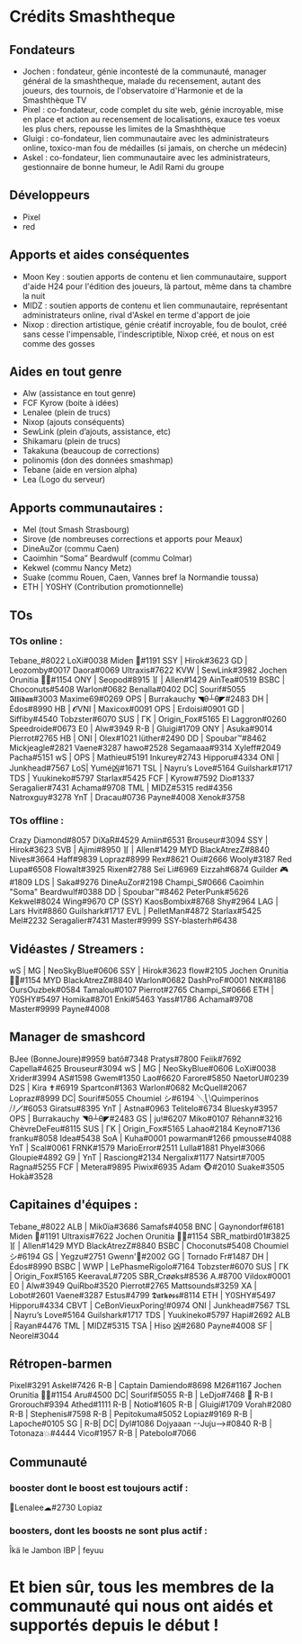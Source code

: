 # Crédits Smashtheque

## Fondateurs
- Jochen : fondateur, génie incontesté de la communauté, manager général de la smashtheque, malade du recensement, autant des joueurs, des tournois, de l'observatoire d'Harmonie et de la Smashthèque TV
- Pixel : co-fondateur, code complet du site web, génie incroyable, mise en place et action au recensement de localisations, exauce tes voeux les plus chers, repousse les limites de la Smashthèque
- Gluigi : co-fondateur, lien communautaire avec les administrateurs online, toxico-man fou de médailles (si jamais, on cherche un médecin)
- Askel : co-fondateur, lien communautaire avec les administrateurs, gestionnaire de bonne humeur, le Adil Rami du groupe

## Développeurs
- Pixel
- red

## Apports et aides conséquentes 
- Moon Key : soutien apports de contenu et lien communautaire, support d'aide H24 pour l'édition des joueurs, là partout, même dans ta chambre la nuit
- MIDZ : soutien apports de contenu et lien communautaire, représentant administrateurs online, rival d'Askel en terme d'apport de joie
- Nixop : direction artistique, génie créatif incroyable, fou de boulot, créé sans cesse l'impensable, l'indescriptible, Nixop créé, et nous on est comme des gosses

## Aides en tout genre
- Alw (assistance en tout genre)
- FCF Kyrow (boite à idées)
- Lenalee (plein de trucs)
- Nixop (ajouts conséquents)
- SewLink (plein d’ajouts, assistance, etc)
- Shikamaru (plein de trucs)
- Takakuna (beaucoup de corrections)
- polinomis (don des données smashmap)
- Tebane (aide en version alpha)
- Lea (Logo du serveur)

## Apports communautaires :
- Mel (tout Smash Strasbourg)
- Sirove (de nombreuses corrections et apports pour Meaux)
- DineAuZor (commu Caen)
- Caoimhin “Soma” Beardwulf (commu Colmar)
- Kekwel (commu Nancy Metz) 
- Suake (commu Rouen, Caen, Vannes bref la Normandie toussa)
- ETH | Y0SHY (Contribution promotionnelle)


## TOs 
### TOs online : 
Tebane_#8022
LoXi#0038
Miden 💫#1191
SSY | Hirok#3623
GD | Leozomby#0017
Daora#0069
Ultraxis#7622
KVW | SewLink#3982
Jochen Orunitia 🧙💥#1154
ONY | Seopod#8915
⌉⌈ | Allen#1429
AinTea#0519
BSBC | Choconuts#5408
Warlon#0682
Benalla#0402
DC| Sourif#5055
𝕴𝖑𝖑𝖎𝖉𝖆𝖓#3003
Maxime69#0269
OPS | Burrakauchy ◥θ┴θ◤#2483
DH | Édos#8990
HB | 𝓞VNI | Maxicox#0091
OPS | Erdoisi#0901
GD | Siffiby#4540
Tobzster#6070
SUS | ΓK | Origin_Fox#5165
El Laggron#0260
Speedroide#0673
E0 | Alw#3949
R-B | Gluigi#1709
ONY | Asuka#9014
Pierrot#2765
HB | ONI | Olex#1021
lüther#2490
DD | Spoubar™#8462
Mickjeagle#2821
Vaene#3287
hawo#2528
Segamaaa#9314
Xyleff#2049
Pacha#5151
wS | OPS | Mathieu#5191
Inkurey#2743
Hipporu#4334
ONI | Junkhead#7567
LoS| Yumé凶#1671
TSL | Nayru’s Love#5164
Guilshark#1717
TDS | Yuukineko#5797
Starlax#5425
FCF | Kyrow#7592
Dio#1337
Seragalier#7431
Achama#9708
TML | MIDZ#5315
red#4356
Natroxguy#3278
YnT | Dracau#0736
Payne#4008
Xenok#3758

### TOs offline :

Crazy Diamond#8057
DiXaR#4529
Amiin#6531
Brouseur#3094
SSY | Hirok#3623
SVB | Ajimi#8950
⌉⌈ | Allen#1429
MYD BlackAtrezZ#8840
Nives#3664
Haff#9839
Lopraz#8999
Rex#8621
Oui#2666
Wooly#3187
Red Lupa#6508
Flowalt#3925
Rixen#2788
Seï Li#6969
Eizzah#6874
Guilder 🎮#1809
LDS | Saka#9276
DineAuZor#2198
Champi_S#0666
Caoimhin "Soma" Beardwulf#0388
DD | Spoubar™#8462
PeterPunk#5626
Kekwel#8024
Wing#9670
CP (SSY) KaosBombix#8768
Shy#2964
LAG | Lars Hvit#8860
Guilshark#1717
EVL | PelletMan#4872
Starlax#5425
Mel#2232
Seragalier#7431
Master#9999
SSY-blasterh#6438

## Vidéastes / Streamers : 

wS | MG | NeoSkyBlue#0606
SSY | Hirok#3623
flow#2105
Jochen Orunitia 🧙💥#1154
MYD BlackAtrezZ#8840
Warlon#0682
DashProF#0001
NtK#8186
OursOuzbek#0584
Tamalou#0107
Pierrot#2765
Champi_S#0666
ETH | Y0SHY#5497
Homika#8701
Enki#5463
Yass#1786
Achama#9708
Master#9999
Payne#4008

## Manager de smashcord
BJee (BonneJoure)#9959
batô#7348
Pratys#7800
Feiik#7692
Capella#4625
Brouseur#3094
wS | MG | NeoSkyBlue#0606
LoXi#0038
Xrider#3994
AS#1598
Gwem#1350
Lao#6620
Farore#5850
NaetorU#0239
D2S | Kira ✝#6919
Spartcon#1363
Warlon#0682
McQuell#2067
Lopraz#8999
DC| Sourif#5055
Choumiel シ#6194
╲⎝⧹Quimperinos ⧸⎠╱#6053
Giratsu#8395
YnT | Astna#0963
Telitelo#6734
Bluesky#3957
OPS | Burrakauchy ◥θ┴θ◤#2483
GS | ju!#6207
Miko#0107
Réhann#3216
ChèvreDeFeu#8115
SUS | ΓK | Origin_Fox#5165
Lahao#2184
Keyno#7136
franku#8058
Idea#5438
SoA | Kuha#0001
powarman#1266
pmousse#4088
YnT | Scal#0061
FRNK#1579
MarioError#2511
Lulla#1881
Phyel#3066
Gloupie#4892
G9 | YnT | Rasciong#2134
Nergalix#1177
Natsirt#7005
Ragna#5255
FCF | Metera#9895
Piwix#6935
Adam 🐵#2010
Suake#3505
Hokà#3528

## Capitaines d'équipes : 
Tebane_#8022
ALB | Mik0ïa#3686
Samafs#4058
BNC | Gaynondorf#6181
Miden 💫#1191
Ultraxis#7622
Jochen Orunitia 🧙💥#1154
SBR_matbird01#3825
⌉⌈ | Allen#1429
MYD BlackAtrezZ#8840
BSBC | Choconuts#5408
Choumiel シ#6194
GS | Yegzu#2751
Gwenn'🍩#2002
GG | Tornado Fr#1487
DH | Édos#8990
BSBC | WWP | LePhasmeRigolo#7164
Tobzster#6070
SUS | ΓK | Origin_Fox#5165
KeeravaL#7205
SBR_Crøøks#8536
A.#8700
Vildox#0001
E0 | Alw#3949
QuiRbo#3520
Pierrot#2765
Mattsounds#3259
XA | Lobot#2601
Vaene#3287
Estus#4799
𝕯𝖆𝖗𝖐𝖔𝖘𝖘#8114
ETH | Y0SHY#5497
Hipporu#4334
CBVT | CeBonVieuxPoring!#0974
ONI | Junkhead#7567
TSL | Nayru’s Love#5164
Guilshark#1717
TDS | Yuukineko#5797
Hapi#2692
ALB | Rayan#4476
TML | MIDZ#5315
TSA | Hiso 凶#2680
Payne#4008
SF | Neorel#3044

## Rétropen-barmen 
Pixel#3291
Askel#7426
R-B | Captain Damiendo#8698
M26#1167
Jochen Orunitia 🧙💥#1154
Aru#4500
DC| Sourif#5055
R-B | LeDjo#7468
👾 R-B I Grorouch#9394
Athed#1111
R-B | Notio#1605
R-B | Gluigi#1709
Vorah#2080
R-B | Stephenis#7598
R-B | Pepitokuma#5052
Lopiaz#9169
R-B | Lapoche#0105
SG | R-B| DC| Dyl#1086
Dojyaaan --Juju-->#0840
R-B | Totonaza💥#4444
Vico#1957
R-B | Patebolo#7066

## Communauté

### booster dont le boost est toujours actif :
🌼Lenalee☁#2730
Lopiaz

### boosters, dont les boosts ne sont plus actif :
Îkä le Jambon
IBP | feyuu

# Et bien sûr, tous les membres de la communauté qui nous ont aidés et supportés depuis le début !
